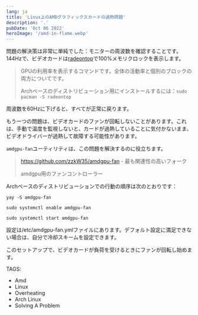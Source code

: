 ```yaml
---
lang: ja
title: 'Linux上のAMDグラフィックスカードの過熱問題'
description: '.'
pubDate: 'Oct 06 2022'
heroImage: '/amd-in-flame.webp'
---
```


問題の解決策は非常に単純でした：モニターの周波数を確認することです。144Hzで、ビデオカードは[radeontop](https://github.com/clbr/radeontop)で100%メモリクロックを表示します。

> GPUの利用率を表示するコマンドです。全体の活動率と個別のブロックの両方についてです。
>
> Archベースのディストリビューション用にインストールするには：`sudo pacman -S radeontop`

周波数を60Hzに下げると、すべてが正常に戻ります。

もう一つの問題は、ビデオカードのファンが回転しないことがあります。これは、手動で温度を監視しないと、カードが過熱していることに気付かないまま、ビデオドライバーが過熱して故障する可能性があります。

`amdgpu-fan`ユーティリティは、この問題を解決するのに役立ちます。

> https://github.com/zzkW35/amdgpu-fan - 最も関連性の高いフォーク
>
> amdgpu用のファンコントローラー

Archベースのディストリビューションでの行動の順序は次のとおりです：

```shell
yay -S amdgpu-fan

sudo systemctl enable amdgpu-fan

sudo systemctl start amdgpu-fan
```

設定は/etc/amdgpu-fan.ymlファイルにあります。デフォルト設定に満足できない場合は、自分で冷却スキームを設定できます。

このセットアップで、ビデオカードが負荷を受けるときにファンが回転し始めます。

TAGS:
- Amd
- Linux
- Overheating
- Arch Linux
- Solving A Problem
